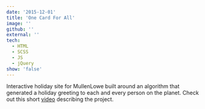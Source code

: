 ```yaml
---
date: '2015-12-01'
title: 'One Card For All'
image: ''
github: ''
external: ''
tech:
  - HTML
  - SCSS
  - JS
  - jQuery
show: 'false'
---
```


Interactive holiday site for MullenLowe built around an algorithm that generated a holiday greeting to each and every person on the planet. Check out this short [video](https://us.mullenlowe.com/work/one-card-for-all/) describing the project.
